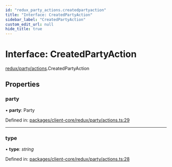 ```yaml
---
id: "redux_party_actions.createdpartyaction"
title: "Interface: CreatedPartyAction"
sidebar_label: "CreatedPartyAction"
custom_edit_url: null
hide_title: true
---
```


# Interface: CreatedPartyAction

[redux/party/actions](../modules/redux_party_actions.md).CreatedPartyAction

## Properties

### party

• **party**: Party

Defined in: [packages/client-core/redux/party/actions.ts:29](https://github.com/xr3ngine/xr3ngine/blob/66a84a950/packages/client-core/redux/party/actions.ts#L29)

___

### type

• **type**: *string*

Defined in: [packages/client-core/redux/party/actions.ts:28](https://github.com/xr3ngine/xr3ngine/blob/66a84a950/packages/client-core/redux/party/actions.ts#L28)
